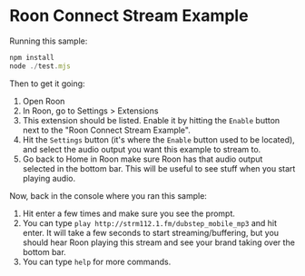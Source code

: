 Roon Connect Stream Example
==

Running this sample:

```js
npm install
node ./test.mjs
```

Then to get it going:

1. Open Roon
2. In Roon, go to Settings > Extensions
3. This extension should be listed. Enable it by hitting the `Enable` button next to the "Roon Connect Stream Example".
4. Hit the `Settings` button (it's where the `Enable` button used to be located), and select the audio output you want this example to stream to.
5. Go back to Home in Roon make sure Roon has that audio output selected in the bottom bar. This will be useful to see stuff when you start playing audio.

Now, back in the console where you ran this sample:

1. Hit enter a few times and make sure you see the prompt.
2. You can type `play http://strm112.1.fm/dubstep_mobile_mp3` and hit enter. It will take a few seconds to start streaming/buffering, but you should hear Roon playing this stream and see your brand taking over the bottom bar.
3. You can type `help` for more commands.
